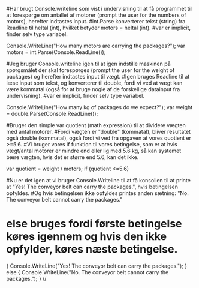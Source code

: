 #Har brugt Console.writeline som vist i undervisning til at få programmet til at forespørge om antallet af motorer (prompt the user for the numbers of motors), herefter indtastes input. 
#int.Parse konverterer tekst (string) fra Readline til heltal (int), hvilket betyder motors = heltal (int).
#var er implicit, finder selv type variabel.

Console.WriteLine("How many motors are carrying the packages?");
var motors = int.Parse(Console.ReadLine());

#Jeg bruger Console.writeline igen til at igen indstille maskinen på spørgsmålet der skal forespørges (prompt the user for the weight of packages) og herefter indtastes input til vægt.
#Igen bruges Readline til at læse input som tekst, og konverterer til double, fordi vi ved at vægt kan være kommatal (også for at bruge nogle af de forskellige datainput fra undervisning).
#var er implicit, finder selv type variabel.

Console.WriteLine("How many kg of packages do we expect?");
var weight = double.Parse(Console.ReadLine());

#Bruger den simple var quotient (math expression) til at dividere vægten med antal motorer.
#Fordi vægten er "double" (kommatal), bliver resultatet også double (kommatal), også fordi vi ved fra opgaven at vores quotient er >=5.6.
#Vi bruger vores if funktion til vores betingelse, som er at hvis vægt/antal motorer er mindre end eller lig med 5.6 kg, så kan systemet bære vægten, hvis det er større end 5.6, kan det ikke. 

var quotient = weight / motors;
if (quotient <=5.6)

#Nu er det igen at vi bruger Console.Writeline til at få konsollen til at printe at "Yes! The conveyor belt can carry the packages.", hvis betingelsen opfyldes. 
#Og hvis betingelsen ikke opfyldes printes anden sætning: "No. The conveyor belt cannot carry the packages."
# else bruges fordi første betingelse køres igennem og hvis den ikke opfylder, køres næste betingelse. 

{ Console.WriteLine("Yes! The conveyor belt can carry the packages."); }
else
{ Console.WriteLine("No. The conveyor belt cannot carry the packages."); }
//
